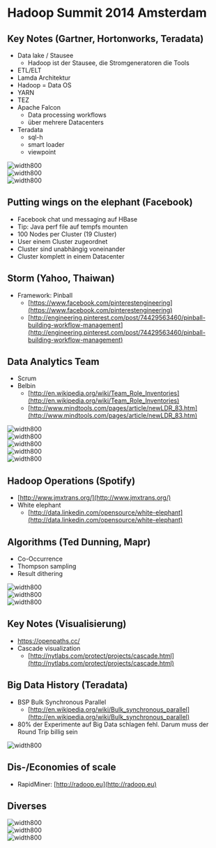 # Hadoop Summit 2014 Amsterdam
## Key Notes (Gartner, Hortonworks, Teradata)
- Data lake / Stausee
    + Hadoop ist der Stausee, die Stromgeneratoren die Tools
- ETL/ELT
- Lamda Architektur
- Hadoop = Data OS
- YARN
- TEZ
- Apache Falcon
    + Data processing workflows
    + über mehrere Datacenters
- Teradata
    + sql-h
    + smart loader
    + viewpoint

![width800](images/DSC_0009.JPG)<br/>
![width800](images/DSC_0010.JPG)<br/>
![width800](images/DSC_0011.JPG)<br/>


## Putting wings on the elephant (Facebook)
- Facebook chat und messaging auf HBase
- Tip: Java perf file auf tempfs mounten
- 100 Nodes per Cluster (19 Cluster)
- User einem Cluster zugeordnet
- Cluster sind unabhängig voneinander
- Cluster komplett in einem Datacenter

## Storm (Yahoo, Thaiwan)
- Framework: Pinball
    + [https://www.facebook.com/pinterestengineering](https://www.facebook.com/pinterestengineering)
    + [http://engineering.pinterest.com/post/74429563460/pinball-building-workflow-management](http://engineering.pinterest.com/post/74429563460/pinball-building-workflow-management)

## Data Analytics Team
- Scrum
- Belbin
    + [http://en.wikipedia.org/wiki/Team_Role_Inventories](http://en.wikipedia.org/wiki/Team_Role_Inventories)
    + [http://www.mindtools.com/pages/article/newLDR_83.htm](http://www.mindtools.com/pages/article/newLDR_83.htm)

![width800](images/DSC_0013.JPG)<br/>
![width800](images/DSC_0014.JPG)<br/>
![width800](images/DSC_0015.JPG)<br/>
![width800](images/DSC_0017.JPG)<br/>
![width800](images/DSC_0018.JPG)<br/>

## Hadoop Operations (Spotify)
- [http://www.jmxtrans.org/](http://www.jmxtrans.org/)
- White elephant
    + [http://data.linkedin.com/opensource/white-elephant](http://data.linkedin.com/opensource/white-elephant)

## Algorithms (Ted Dunning, Mapr)
- Co-Occurrence
- Thompson sampling
- Result dithering

![width800](images/DSC_0019.JPG)<br/>
![width800](images/DSC_0020.JPG)<br/>
![width800](images/DSC_0022.JPG)<br/>

## Key Notes (Visualisierung)
- https://openpaths.cc/
- Cascade visualization
    + [http://nytlabs.com/protect/projects/cascade.html](http://nytlabs.com/protect/projects/cascade.html)

## Big Data History (Teradata)
- BSP Bulk Synchronous Parallel
    + [http://en.wikipedia.org/wiki/Bulk_synchronous_parallel](http://en.wikipedia.org/wiki/Bulk_synchronous_parallel)
- 80% der Experimente auf Big Data schlagen fehl. Darum muss der Round Trip billig sein

![width800](images/DSC_0026.JPG)<br/>

## Dis-/Economies of scale
- RapidMiner: [http://radoop.eu](http://radoop.eu)

## Diverses

![width800](images/DSC_0023.JPG)<br/>
![width800](images/DSC_0024.JPG)<br/>
![width800](images/DSC_0025.JPG)<br/>
